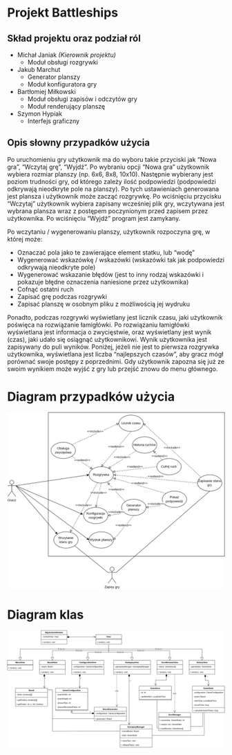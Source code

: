 # Projekt Battleships

## Skład projektu oraz podział ról 
* Michał Janiak _(Kierownik projektu)_
  * Moduł obsługi rozgrywki
* Jakub Marchut
  * Generator planszy
  * Moduł konfiguratora gry
* Bartłomiej Miłkowski
  * Moduł obsługi zapisów i odczytów gry
  * Moduł renderujący planszę
* Szymon Hypiak
  * Interfejs graficzny

## Opis słowny przypadków użycia
Po uruchomieniu gry użytkownik ma do wyboru takie przyciski jak “Nowa gra”, “Wczytaj grę”, “Wyjdź”. Po wybraniu opcji “Nowa gra” użytkownik wybiera rozmiar planszy (np. 6x6, 8x8, 10x10). Następnie wybierany jest poziom trudności gry, od którego zależy ilość podpowiedzi (podpowiedzi odkrywają nieodkryte pole na planszy). Po tych ustawieniach generowana jest plansza i użytkownik może zacząć rozgrywkę. Po wciśnięciu przycisku “Wczytaj” użytkownik wybiera zapisany wcześniej plik gry, wczytywana jest wybrana plansza wraz z postępem poczynionym  przed zapisem przez użytkownika. Po wciśnięciu “Wyjdź” program jest zamykany.

Po wczytaniu / wygenerowaniu planszy, użytkownik rozpoczyna grę, w której może:
* Oznaczać pola jako te zawierające element statku, lub “wodę”
* Wygenerować wskazówkę / wskazówki (wskazówki tak jak podpowiedzi odkrywają nieodkryte pole)
* Wygenerować wskazanie błędów (jest to inny rodzaj wskazówki i pokazuje błędne oznaczenia naniesione przez użytkownika)
* Cofnąć ostatni ruch
* Zapisać grę podczas rozgrywki
* Zapisać planszę w osobnym pliku z możliwością jej wydruku

Ponadto, podczas rozgrywki wyświetlany jest licznik czasu, jaki użytkownik poświęca na rozwiązanie łamigłówki. Po rozwiązaniu łamigłówki wyświetlana jest informacja o zwycięstwie, oraz wyświetlany jest wynik (czas), jaki udało się osiągnąć użytkownikowi. Wynik użytkownika jest zapisywany do puli wyników. Poniżej, jeżeli nie jest to pierwsza rozgrywka użytkownika, wyświetlana jest liczba “najlepszych czasów”, aby gracz mógł porównać swoje postępy z poprzednimi. Gdy użytkownik zapozna się już ze swoim wynikiem może wyjść z gry lub przejść znowu do menu głównego.

# Diagram przypadków użycia
![Diagram przypadków użycia](docs/use-case-diagram.png "Diagram przypadków użycia")

# Diagram klas
![Diagram klas](docs/class-diagram.png "Diagram klas")
